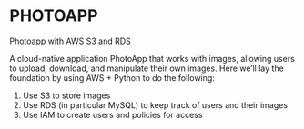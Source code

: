 # PHOTOAPP
Photoapp with AWS S3 and RDS

A cloud-native application PhotoApp that works with images, allowing users to upload, download, and manipulate their own images.
Here  we’ll lay the foundation by using AWS + Python to do the following:
1. Use S3 to store images
2. Use RDS (in particular MySQL) to keep track of users and their images
3. Use IAM to create users and policies for access
